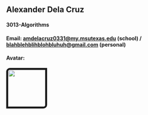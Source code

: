 ## Alexander Dela Cruz
#### 3013-Algorithms
#### Email: amdelacruz0331@my.msutexas.edu (school) / blahblehblihblohbluhuh@gmail.com (personal)
#### Avatar:
<img src= "https://i.redd.it/0f3yypofqbp41.jpg" style="border-radius: 10px 0 10px 0; border: 5px solid; height: 100px; width: 100px">
